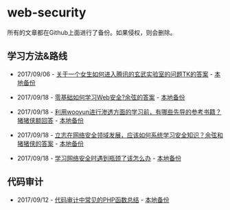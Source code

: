 # web-security
所有的文章都在Github上面进行了备份。如果侵权，则会删除。
## 学习方法&路线
- 2017/09/06 - [关于一个女生如何进入腾讯的玄武实验室的问题TK的答案](https://www.zhihu.com/question/63422112/answer/226070886) - [本地备份](articles/tk-answers.md)

- 2017/09/18 - [零基础如何学习Web安全?余弦的答案](https://www.zhihu.com/question/21606800/answer/22268855) - [本地备份](articles/web-secuity-learning.md)

- 2017/09/18 - [利用wooyun进行渗透方面的学习前，有哪些先导的参考书籍？猪猪侠额回答](https://www.zhihu.com/question/36940086/answer/69704363) - [本地备份](articles/pentest-learning.md)

- 2017/09/18 - [立志在网络安全领域发展，应该如何系统学习安全知识？余弦和猪猪侠的答案](https://www.zhihu.com/question/21680381) - [本地备份](articles/web-secuity-learning-2.md)

- 2017/09/18 - [学习网络安全时遇到瓶颈了该怎么办](https://www.zhihu.com/question/51653098/answer/126853836) - [本地备份]()

## 代码审计
- 2017/09/12 - [代码审计中常见的PHP函数总结](http://www.au1ge.xyz/2017/07/17/%E4%BB%A3%E7%A0%81%E5%AE%A1%E8%AE%A1cookbook/) - [本地备份](articles/codeaudit-functions.md)
